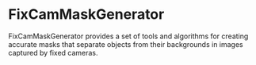 # FixCamMaskGenerator
FixCamMaskGenerator provides a set of tools and algorithms for creating accurate masks that separate objects from their backgrounds in images captured by fixed cameras.
